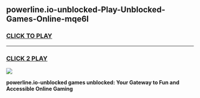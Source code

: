 
## powerline.io-unblocked-Play-Unblocked-Games-Online-mqe6l
<h3>
<a href="https://premium76.site?title=powerline.io-unblocked&ref=25A">CLICK TO PLAY</a></h3>
<hr>

<h3>
<a href="https://premium76.site?title=powerline.io-unblocked&ref=25A">CLICK 2 PLAY</a>
  
</h3>

<a href="https://premium76.site?title=powerline.io-unblocked&ref=25A"><img src="https://clearcache.store/games.png"></a>


**powerline.io-unblocked games unblocked: Your Gateway to Fun and Accessible Online Gaming**
